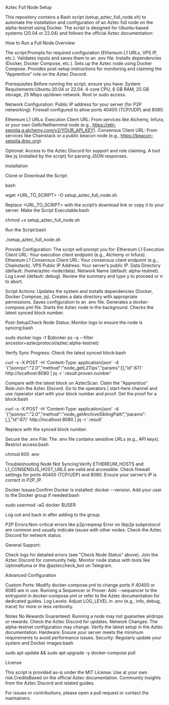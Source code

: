 Aztec Full Node Setup

This repository contains a Bash script (setup_aztec_full_node.sh) to automate the installation and configuration of an Aztec full node on the alpha-testnet using Docker. 
The script is designed for Ubuntu-based systems (20.04 or 22.04) and follows the official Aztec documentation: 

How to Run a Full Node.Overview

The script:Prompts for required configuration (Ethereum L1 URLs, VPS IP, etc.).
Validates inputs and saves them to an .env file.
Installs dependencies (Docker, Docker Compose, etc.).
Sets up the Aztec node using Docker Compose.
Provides post-setup instructions for monitoring and claiming the "Apprentice" role on the Aztec Discord.

Prerequisites
Before running the script, 
ensure you have:
System Requirements:Ubuntu 20.04 or 22.04.
4-core CPU, 
6 GB RAM, 
25 GB storage, 
25 Mbps up/down network.
Root or sudo access.

Network Configuration:
Public IP address for your server (for P2P networking).
Firewall configured to allow ports 40400 (TCP/UDP) and 8080.

Ethereum L1 URLs:
Execution Client URL: From services like Alchemy, Infura, or your own Geth/Nethermind node (e.g., https://eth-sepolia.g.alchemy.com/v2/YOUR_API_KEY).
Consensus Client URL: From services like Chainstack or a public beacon node (e.g., https://beacon-sepolia.drpc.org).

Optional:
Access to the Aztec Discord for support and role claiming.
A tool like jq (installed by the script) for parsing JSON responses.

Installation

Clone or Download the Script:

bash

wget <URL_TO_SCRIPT> -O setup_aztec_full_node.sh

Replace <URL_TO_SCRIPT> with the script’s download link or copy it to your server.
Make the Script Executable:bash

chmod +x setup_aztec_full_node.sh

Run the Script:bash

./setup_aztec_full_node.sh

Provide Configuration:
The script will prompt you for:
Ethereum L1 Execution Client URL: Your execution client endpoint (e.g., Alchemy or Infura).
Ethereum L1 Consensus Client URL: Your consensus client endpoint (e.g., Chainstack).
VPS Public IP Address: Your server’s public IP.
Data Directory (default: /home/aztec-node/data).
Network Name (default: alpha-testnet).
Log Level (default: debug).
Review the summary and type y to proceed or n to abort.

Script Actions:
Updates the system and installs dependencies (Docker, Docker Compose, jq).
Creates a data directory with appropriate permissions.
Saves configuration to an .env file.
Generates a docker-compose.yml file.
Starts the Aztec node in the background.
Checks the latest synced block number.

Post-SetupCheck Node Status:
Monitor logs to ensure the node is syncing:bash

sudo docker logs -f $(docker ps -q --filter ancestor=aztecprotocol/aztec:alpha-testnet)

Verify Sync Progress:
Check the latest synced block:bash

curl -s -X POST -H 'Content-Type: application/json' -d '{"jsonrpc":"2.0","method":"node_getL2Tips","params":[],"id":67}' http://localhost:8080 | jq -r '.result.proven.number'

Compare with the latest block on AztecScan.
Claim the "Apprentice" Role:Join the Aztec Discord.
Go to the operators | start-here channel and use /operator start with your block number and proof.
Get the proof for a block:bash

curl -s -X POST -H 'Content-Type: application/json' -d '{"jsonrpc":"2.0","method":"node_getArchiveSiblingPath","params":[<block-number>,<block-number>],"id":67}' http://localhost:8080 | jq -r '.result'

Replace <block-number> with the synced block number.

Secure the .env File:
The .env file contains sensitive URLs (e.g., API keys). Restrict access:bash

chmod 600 .env

Troubleshooting
Node Not Syncing:Verify ETHEREUM_HOSTS and L1_CONSENSUS_HOST_URLS are valid and accessible.
Check firewall settings for ports 40400 (TCP/UDP) and 8080.
Ensure your server’s IP is correct in P2P_IP.

Docker Issues:Confirm Docker is installed: docker --version.
Add your user to the Docker group if needed:bash

sudo usermod -aG docker $USER

Log out and back in after adding to the group.

P2P Errors:Non-critical errors like p2p:reqresp Error on libp2p subprotocol are common and usually indicate issues with other nodes. Check the Aztec Discord for network status.

General Support:

Check logs for detailed errors (see "Check Node Status" above).
Join the Aztec Discord for community help.
Monitor node status with tools like UptimeKuma or the @azteccheck_bot on Telegram.

Advanced Configuration

Custom Ports: Modify docker-compose.yml to change ports if 40400 or 8080 are in use.
Running a Sequencer or Prover: Add --sequencer to the entrypoint in docker-compose.yml or refer to the Aztec documentation for dedicated guides.
Log Levels: Adjust LOG_LEVEL in .env (e.g., info, debug, trace) for more or less verbosity.

Notes
No Rewards Guaranteed: 
Running a node may not guarantee airdrops or rewards. Check the Aztec Discord for updates.
Network Changes: The alpha-testnet configuration may change. Verify the latest setup in the Aztec documentation.
Hardware: Ensure your server meets the minimum requirements to avoid performance issues.
Security: Regularly update your system and Docker images:bash

sudo apt update && sudo apt upgrade -y
docker-compose pull

License

This script is provided as-is under the MIT License. Use at your own risk.CreditsBased on the official Aztec documentation.
Community insights from the Aztec Discord and related guides.

For issues or contributions, please open a pull request or contact the maintainers.

